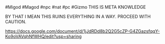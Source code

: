#Migod #Magod #npc #nat #pc #Gizmo
THIS IS META KNOWLEDGE

BY THAT I MEAN THIS RUINS EVERYTHING IN A WAY.
PROCEED WITH CAUTION.


https://docs.google.com/document/d/1jJdRDd8b2Q2G5cZP-G4ZGazsfqqY-Ko9oVAVqhNfWHQ/edit?usp=sharing